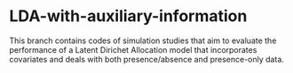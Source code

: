 # LDA-with-auxiliary-information
This branch contains codes of simulation studies that aim to evaluate the performance of a Latent Dirichet Allocation model that incorporates covariates and deals with both presence/absence and presence-only data.
